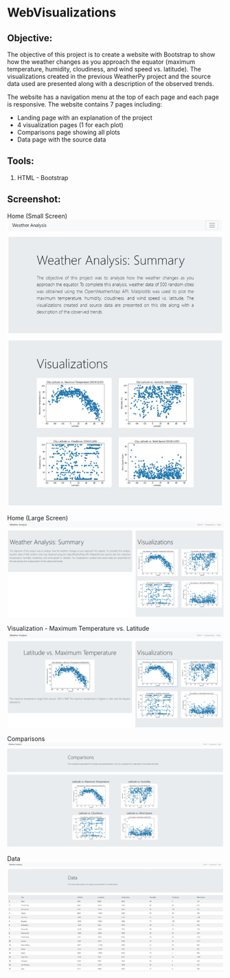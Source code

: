 # WebVisualizations

## **Objective:**
The objective of this project is to create a website with Bootstrap to show how the weather changes as you approach the equator (maximum temperature, humidity, cloudiness, and wind speed vs. latitude). The visualizations created in the previous WeatherPy project and the source data used are presented along with a description of the observed trends. 

The website has a navigation menu at the top of each page and each page is responsive. The website contains 7 pages including: 
* Landing page with an explanation of the project
* 4 visualization pages (1 for each plot)
* Comparisons page showing all plots
* Data page with the source data 

## **Tools:**
1.	HTML - Bootstrap

## **Screenshot:**
Home (Small Screen)
![screenshot1.jpg](images/web_screenshot1.JPG)

Home (Large Screen)
![screenshot2.jpg](images/web_screenshot2.JPG)

Visualization - Maximum Temperature vs. Latitude
![screenshot3.jpg](images/web_screenshot3.JPG)

Comparisons
![screenshot4.jpg](images/web_screenshot4.JPG)

Data
![screenshot5.jpg](images/web_screenshot5.JPG)
